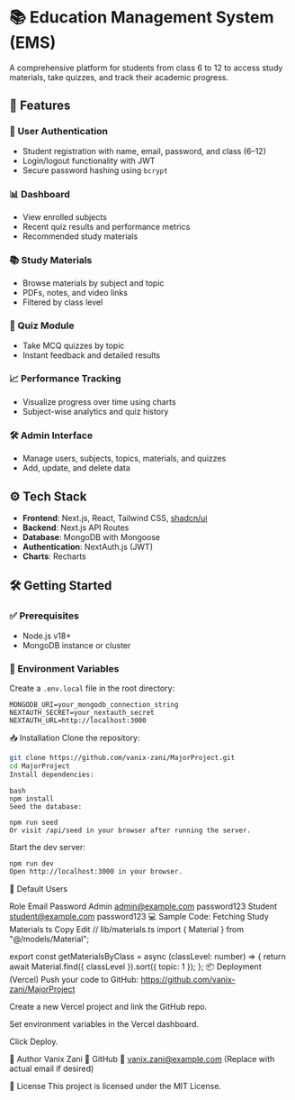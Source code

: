 # 📚 Education Management System (EMS)

A comprehensive platform for students from class 6 to 12 to access study materials, take quizzes, and track their academic progress.

## 🧠 Features

### 🔐 User Authentication
- Student registration with name, email, password, and class (6–12)
- Login/logout functionality with JWT
- Secure password hashing using `bcrypt`

### 📊 Dashboard
- View enrolled subjects
- Recent quiz results and performance metrics
- Recommended study materials

### 📚 Study Materials
- Browse materials by subject and topic
- PDFs, notes, and video links
- Filtered by class level

### 📝 Quiz Module
- Take MCQ quizzes by topic
- Instant feedback and detailed results

### 📈 Performance Tracking
- Visualize progress over time using charts
- Subject-wise analytics and quiz history

### 🛠️ Admin Interface
- Manage users, subjects, topics, materials, and quizzes
- Add, update, and delete data

## ⚙️ Tech Stack

- **Frontend**: Next.js, React, Tailwind CSS, [shadcn/ui](https://ui.shadcn.com/)
- **Backend**: Next.js API Routes
- **Database**: MongoDB with Mongoose
- **Authentication**: NextAuth.js (JWT)
- **Charts**: Recharts

## 🛠️ Getting Started

### ✅ Prerequisites

- Node.js v18+
- MongoDB instance or cluster

### 🧪 Environment Variables

Create a `.env.local` file in the root directory:

```env
MONGODB_URI=your_mongodb_connection_string
NEXTAUTH_SECRET=your_nextauth_secret
NEXTAUTH_URL=http://localhost:3000
```

📥 Installation
Clone the repository:

```bash
git clone https://github.com/vanix-zani/MajorProject.git
cd MajorProject
Install dependencies:
```
```
bash
npm install
Seed the database:
```
```
npm run seed
Or visit /api/seed in your browser after running the server.
```
Start the dev server:

```bash
npm run dev
Open http://localhost:3000 in your browser.
```
👥 Default Users

Role	Email	Password
Admin	admin@example.com	password123
Student	student@example.com	password123
💻 Sample Code: Fetching Study Materials
ts
Copy
Edit
// lib/materials.ts
import { Material } from "@/models/Material";

export const getMaterialsByClass = async (classLevel: number) => {
  return await Material.find({ classLevel }).sort({ topic: 1 });
};
📦 Deployment (Vercel)
Push your code to GitHub:
https://github.com/vanix-zani/MajorProject

Create a new Vercel project and link the GitHub repo.

Set environment variables in the Vercel dashboard.

Click Deploy.

👤 Author
Vanix Zani
🔗 GitHub
📧 vanix.zani@example.com (Replace with actual email if desired)

📄 License
This project is licensed under the MIT License.
